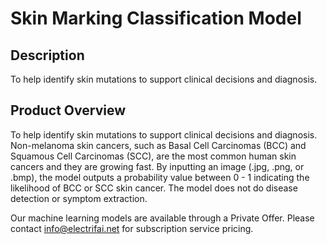 #  Skin Marking Classification Model

## Description
To help identify skin mutations to support clinical decisions and diagnosis.

## Product Overview
 To help identify skin mutations to support clinical decisions and diagnosis. Non-melanoma skin cancers, such as Basal Cell Carcinomas (BCC) and Squamous Cell Carcinomas (SCC), are the most common human skin cancers and they are growing fast. By inputting an image (.jpg, .png, or .bmp), the model outputs a probability value between 0 - 1 indicating the likelihood of BCC or SCC skin cancer. The model does not do disease detection or symptom extraction.

Our machine learning models are available through a Private Offer. Please contact info@electrifai.net for subscription service pricing.
